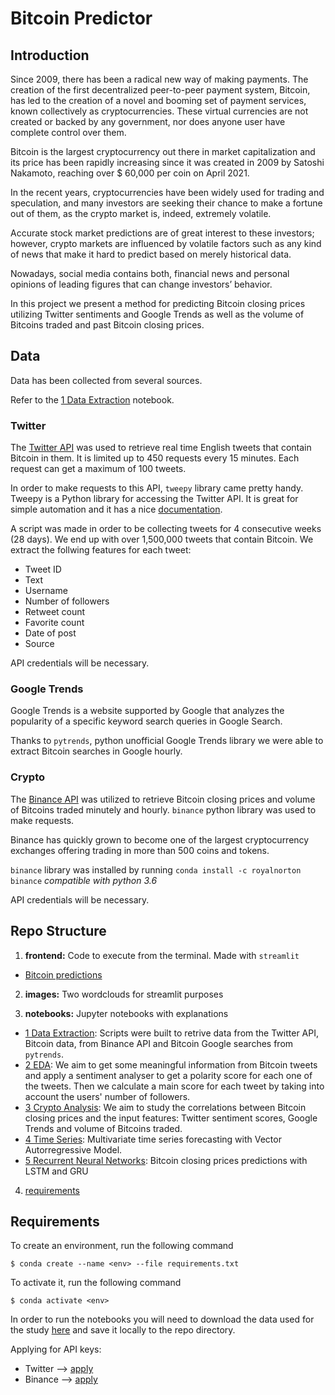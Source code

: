 # Bitcoin Predictor

## Introduction

Since 2009, there has been a radical new way of making payments. The creation of the first decentralized peer-to-peer payment system, Bitcoin, has led to the creation of a novel and booming set of payment services, known collectively as cryptocurrencies. These virtual currencies are not created or backed by any government, nor does anyone user have complete control over them.

Bitcoin is the largest cryptocurrency out there in market capitalization and its price has been rapidly increasing since it was created in 2009 by Satoshi Nakamoto, reaching over $ 60,000 per coin on April 2021.

In the recent years, cryptocurrencies have been widely used for trading and speculation, and many investors are seeking their chance to make a fortune out of them, as the crypto market is, indeed, extremely volatile.

Accurate stock market predictions are of great interest to these investors; however, crypto markets are influenced by volatile factors such as any kind of news that make it hard to predict based on merely historical data.

Nowadays, social media contains both, financial news and personal opinions of leading figures that can change investors’ behavior.

In this project we present a method for predicting Bitcoin closing prices utilizing Twitter sentiments and Google Trends as well as the volume of Bitcoins traded and past Bitcoin closing prices. 


## Data

Data has been collected from several sources.

Refer to the [1 Data Extraction](notebooks/1_data_extraction.ipynb) notebook.

### Twitter

The [Twitter API](https://developer.twitter.com/en/docs/twitter-api) was used to retrieve real time English tweets that contain Bitcoin in them. It is limited up to 450 requests every 15 minutes. Each request can get a maximum of 100 tweets.

In order to make requests to this API, `tweepy` library came pretty handy. Tweepy is a Python library for accessing the Twitter API. It is great for simple automation and it has a nice [documentation](https://docs.tweepy.org/en/latest/).

A script was made in order to be collecting tweets for 4 consecutive weeks (28 days). We end up with over 1,500,000 tweets that contain Bitcoin. We extract the follwing features for each tweet:

- Tweet ID
- Text
- Username
- Number of followers
- Retweet count
- Favorite count
- Date of post
- Source

API credentials will be necessary.

### Google Trends

Google Trends is a website supported by Google that analyzes the popularity of a specific keyword search queries in Google Search.

Thanks to `pytrends`, python unofficial Google Trends library we were able to extract Bitcoin searches in Google hourly.

### Crypto

The [Binance API](https://github.com/binance/binance-spot-api-docs/blob/master/rest-api.md#general-api-information) was utilized to retrieve Bitcoin closing prices and volume of Bitcoins traded minutely and hourly. `binance` python library was used to make requests.

Binance has quickly grown to become one of the largest cryptocurrency exchanges offering trading in more than 500 coins and tokens.

`binance` library was installed by running `conda install -c royalnorton binance` *compatible with python 3.6*

API credentials will be necessary.


## Repo Structure

1. **frontend:** Code to execute from the terminal. Made with `streamlit`
 - [Bitcoin predictions](frontend/bitcoin_predictor.py)

2. **images:** Two wordclouds for streamlit purposes

3. **notebooks:** Jupyter notebooks with explanations
 - [1 Data Extraction](notebooks/1_data_extraction.ipynb): Scripts were built to retrive data from the Twitter API, Bitcoin data, from Binance API and Bitcoin Google searches from `pytrends`.
 - [2 EDA](notebooks/2_EDA.ipynb): We aim to get some meaningful information from Bitcoin tweets and apply a sentiment analyser to get a polarity score for each one of the tweets. Then we calculate a main score for each tweet by taking into account the users' number of followers.
 - [3 Crypto Analysis](notebooks/3_crypto_analysis.ipynb): We aim to study the correlations between Bitcoin closing prices and the input features: Twitter sentiment scores, Google Trends and volume of Bitcoins traded.
 - [4 Time Series](notebooks/4_time_series.ipynb): Multivariate time series forecasting with Vector Autorregressive Model.
 - [5 Recurrent Neural Networks](notebooks/5_RNN.ipynb): Bitcoin closing prices predictions with LSTM and GRU

4. [requirements](requirements.txt)


## Requirements

To create an environment, run the following command
```conda
$ conda create --name <env> --file requirements.txt
```

To activate it, run the following command
```conda
$ conda activate <env>
```

In order to run the notebooks you will need to download the data used for the study [here](https://drive.google.com/drive/folders/1m_9TyEM0wyw5RhoAT2oQ0sGVswz0m18r?usp=sharing) and save it locally to the repo directory.

Applying for API keys:
- Twitter --> [apply](https://developer.twitter.com/en/apply-for-access)
- Binance --> [apply](https://www.binance.com/en/support/faq/360002502072)
